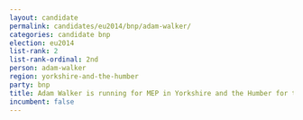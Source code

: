 ```yaml
---
layout: candidate
permalink: candidates/eu2014/bnp/adam-walker/
categories: candidate bnp
election: eu2014
list-rank: 2
list-rank-ordinal: 2nd
person: adam-walker
region: yorkshire-and-the-humber
party: bnp
title: Adam Walker is running for MEP in Yorkshire and the Humber for the British National Party
incumbent: false
---
```


